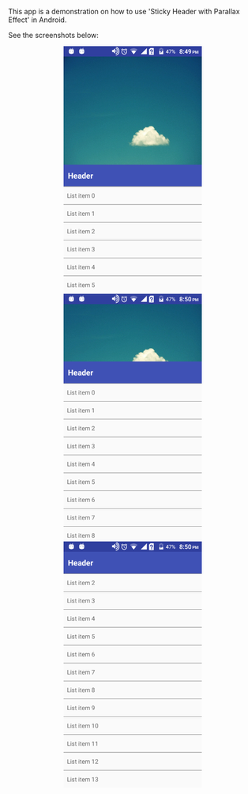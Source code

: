 This app is a demonstration on how to use 'Sticky Header with Parallax Effect' in Android.<br />

See the screenshots below:<br />

<p align="center">
  <img src="https://github.com/CodeSpurt/StickyHeaderWithParallaxEffect/blob/master/app/src/main/res/drawable/screenshot_1.png" width="280"/>
  <img src="https://github.com/CodeSpurt/StickyHeaderWithParallaxEffect/blob/master/app/src/main/res/drawable/screenshot_2.png" width="280"/>
  <img src="https://github.com/CodeSpurt/StickyHeaderWithParallaxEffect/blob/master/app/src/main/res/drawable/screenshot_3.png" width="280"/>
</p>
